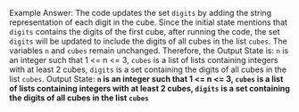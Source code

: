 Example Answer:
The code updates the set `digits` by adding the string representation of each digit in the cube. Since the initial state mentions that `digits` contains the digits of the first cube, after running the code, the set `digits` will be updated to include the digits of all cubes in the list `cubes`. The variables `n` and `cubes` remain unchanged. Therefore, the Output State is: `n` is an integer such that 1 <= n <= 3, `cubes` is a list of lists containing integers with at least 2 cubes, `digits` is a set containing the digits of all cubes in the list `cubes`.
Output State: **`n` is an integer such that 1 <= n <= 3, `cubes` is a list of lists containing integers with at least 2 cubes, `digits` is a set containing the digits of all cubes in the list `cubes`**